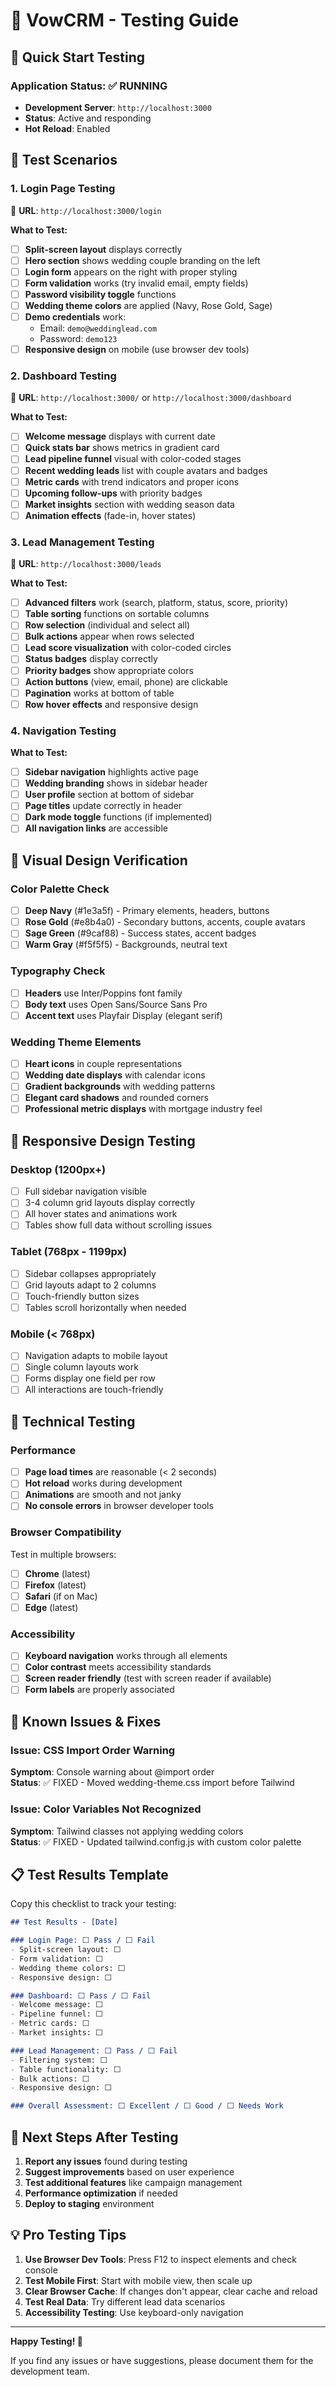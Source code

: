 # 🧪 VowCRM - Testing Guide

## 🚀 Quick Start Testing

### Application Status: ✅ RUNNING
- **Development Server**: `http://localhost:3000`
- **Status**: Active and responding
- **Hot Reload**: Enabled

## 🎯 Test Scenarios

### 1. **Login Page Testing**
📍 **URL**: `http://localhost:3000/login`

**What to Test:**
- [ ] **Split-screen layout** displays correctly
- [ ] **Hero section** shows wedding couple branding on the left
- [ ] **Login form** appears on the right with proper styling
- [ ] **Form validation** works (try invalid email, empty fields)
- [ ] **Password visibility toggle** functions
- [ ] **Wedding theme colors** are applied (Navy, Rose Gold, Sage)
- [ ] **Demo credentials** work:
  - Email: `demo@weddinglead.com`
  - Password: `demo123`
- [ ] **Responsive design** on mobile (use browser dev tools)

### 2. **Dashboard Testing**
📍 **URL**: `http://localhost:3000/` or `http://localhost:3000/dashboard`

**What to Test:**
- [ ] **Welcome message** displays with current date
- [ ] **Quick stats bar** shows metrics in gradient card
- [ ] **Lead pipeline funnel** visual with color-coded stages
- [ ] **Recent wedding leads** list with couple avatars and badges
- [ ] **Metric cards** with trend indicators and proper icons
- [ ] **Upcoming follow-ups** with priority badges
- [ ] **Market insights** section with wedding season data
- [ ] **Animation effects** (fade-in, hover states)

### 3. **Lead Management Testing**
📍 **URL**: `http://localhost:3000/leads`

**What to Test:**
- [ ] **Advanced filters** work (search, platform, status, score, priority)
- [ ] **Table sorting** functions on sortable columns
- [ ] **Row selection** (individual and select all)
- [ ] **Bulk actions** appear when rows selected
- [ ] **Lead score visualization** with color-coded circles
- [ ] **Status badges** display correctly
- [ ] **Priority badges** show appropriate colors
- [ ] **Action buttons** (view, email, phone) are clickable
- [ ] **Pagination** works at bottom of table
- [ ] **Row hover effects** and responsive design

### 4. **Navigation Testing**

**What to Test:**
- [ ] **Sidebar navigation** highlights active page
- [ ] **Wedding branding** shows in sidebar header
- [ ] **User profile** section at bottom of sidebar
- [ ] **Page titles** update correctly in header
- [ ] **Dark mode toggle** functions (if implemented)
- [ ] **All navigation links** are accessible

## 🎨 Visual Design Verification

### Color Palette Check
- [ ] **Deep Navy** (#1e3a5f) - Primary elements, headers, buttons
- [ ] **Rose Gold** (#e8b4a0) - Secondary buttons, accents, couple avatars
- [ ] **Sage Green** (#9caf88) - Success states, accent badges
- [ ] **Warm Gray** (#f5f5f5) - Backgrounds, neutral text

### Typography Check
- [ ] **Headers** use Inter/Poppins font family
- [ ] **Body text** uses Open Sans/Source Sans Pro
- [ ] **Accent text** uses Playfair Display (elegant serif)

### Wedding Theme Elements
- [ ] **Heart icons** in couple representations
- [ ] **Wedding date displays** with calendar icons
- [ ] **Gradient backgrounds** with wedding patterns
- [ ] **Elegant card shadows** and rounded corners
- [ ] **Professional metric displays** with mortgage industry feel

## 📱 Responsive Design Testing

### Desktop (1200px+)
- [ ] Full sidebar navigation visible
- [ ] 3-4 column grid layouts display correctly
- [ ] All hover states and animations work
- [ ] Tables show full data without scrolling issues

### Tablet (768px - 1199px)
- [ ] Sidebar collapses appropriately
- [ ] Grid layouts adapt to 2 columns
- [ ] Touch-friendly button sizes
- [ ] Tables scroll horizontally when needed

### Mobile (< 768px)
- [ ] Navigation adapts to mobile layout
- [ ] Single column layouts work
- [ ] Forms display one field per row
- [ ] All interactions are touch-friendly

## 🔧 Technical Testing

### Performance
- [ ] **Page load times** are reasonable (< 2 seconds)
- [ ] **Hot reload** works during development
- [ ] **Animations** are smooth and not janky
- [ ] **No console errors** in browser developer tools

### Browser Compatibility
Test in multiple browsers:
- [ ] **Chrome** (latest)
- [ ] **Firefox** (latest)
- [ ] **Safari** (if on Mac)
- [ ] **Edge** (latest)

### Accessibility
- [ ] **Keyboard navigation** works through all elements
- [ ] **Color contrast** meets accessibility standards
- [ ] **Screen reader friendly** (test with screen reader if available)
- [ ] **Form labels** are properly associated

## 🐛 Known Issues & Fixes

### Issue: CSS Import Order Warning
**Symptom**: Console warning about @import order  
**Status**: ✅ FIXED - Moved wedding-theme.css import before Tailwind

### Issue: Color Variables Not Recognized
**Symptom**: Tailwind classes not applying wedding colors  
**Status**: ✅ FIXED - Updated tailwind.config.js with custom color palette

## 📋 Test Results Template

Copy this checklist to track your testing:

```markdown
## Test Results - [Date]

### Login Page: ⬜ Pass / ⬜ Fail
- Split-screen layout: ⬜
- Form validation: ⬜
- Wedding theme colors: ⬜
- Responsive design: ⬜

### Dashboard: ⬜ Pass / ⬜ Fail
- Welcome message: ⬜
- Pipeline funnel: ⬜
- Metric cards: ⬜
- Market insights: ⬜

### Lead Management: ⬜ Pass / ⬜ Fail
- Filtering system: ⬜
- Table functionality: ⬜
- Bulk actions: ⬜
- Responsive design: ⬜

### Overall Assessment: ⬜ Excellent / ⬜ Good / ⬜ Needs Work
```

## 🚀 Next Steps After Testing

1. **Report any issues** found during testing
2. **Suggest improvements** based on user experience
3. **Test additional features** like campaign management
4. **Performance optimization** if needed
5. **Deploy to staging** environment

## 💡 Pro Testing Tips

1. **Use Browser Dev Tools**: Press F12 to inspect elements and check console
2. **Test Mobile First**: Start with mobile view, then scale up
3. **Clear Browser Cache**: If changes don't appear, clear cache and reload
4. **Test Real Data**: Try different lead data scenarios
5. **Accessibility Testing**: Use keyboard-only navigation

---

**Happy Testing! 🎉**

If you find any issues or have suggestions, please document them for the development team.